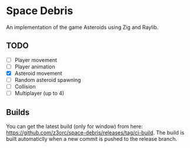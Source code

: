 # Space Debris
An implementation of the game Asteroids using Zig and Raylib.

## TODO
- [ ] Player movement
- [ ] Player animation
- [x] Asteroid movement
- [ ] Random asteroid spawning
- [ ] Collision
- [ ] Multiplayer (up to 4)

## Builds
You can get the latest build (only for window) from here: https://github.com/z3orc/space-debris/releases/tag/ci-build. The build is built automaticlly when a new commit is pushed to the release branch.